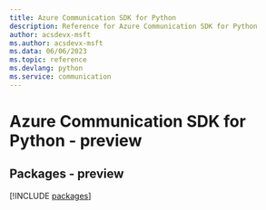 ```yaml
---
title: Azure Communication SDK for Python
description: Reference for Azure Communication SDK for Python
author: acsdevx-msft
ms.author: acsdevx-msft
ms.data: 06/06/2023
ms.topic: reference
ms.devlang: python
ms.service: communication
---
```

# Azure Communication SDK for Python - preview
## Packages - preview
[!INCLUDE [packages](communication-index.md)]